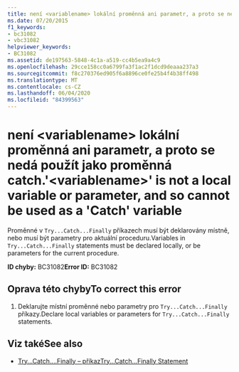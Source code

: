 ```yaml
---
title: není <variablename> lokální proměnná ani parametr, a proto se nedá použít jako proměnná catch.
ms.date: 07/20/2015
f1_keywords:
- bc31082
- vbc31082
helpviewer_keywords:
- BC31082
ms.assetid: de197563-5848-4c1a-a519-cc4b5ea9a4c9
ms.openlocfilehash: 29cce158cc0a6799fa3f1ac2f1dcd9deaaa237a3
ms.sourcegitcommit: f8c270376ed905f6a8896ce0fe25b4f4b38ff498
ms.translationtype: MT
ms.contentlocale: cs-CZ
ms.lasthandoff: 06/04/2020
ms.locfileid: "84399563"
---
```

# <a name="variablename-is-not-a-local-variable-or-parameter-and-so-cannot-be-used-as-a-catch-variable"></a><span data-ttu-id="18073-102">není \<variablename> lokální proměnná ani parametr, a proto se nedá použít jako proměnná catch.</span><span class="sxs-lookup"><span data-stu-id="18073-102">'\<variablename>' is not a local variable or parameter, and so cannot be used as a 'Catch' variable</span></span>
<span data-ttu-id="18073-103">Proměnné v `Try...Catch...Finally` příkazech musí být deklarovány místně, nebo musí být parametry pro aktuální proceduru.</span><span class="sxs-lookup"><span data-stu-id="18073-103">Variables in `Try...Catch...Finally` statements must be declared locally, or be parameters for the current procedure.</span></span>  
  
 <span data-ttu-id="18073-104">**ID chyby:** BC31082</span><span class="sxs-lookup"><span data-stu-id="18073-104">**Error ID:** BC31082</span></span>  
  
## <a name="to-correct-this-error"></a><span data-ttu-id="18073-105">Oprava této chyby</span><span class="sxs-lookup"><span data-stu-id="18073-105">To correct this error</span></span>  
  
1. <span data-ttu-id="18073-106">Deklarujte místní proměnné nebo parametry pro `Try...Catch...Finally` příkazy.</span><span class="sxs-lookup"><span data-stu-id="18073-106">Declare local variables or parameters for `Try...Catch...Finally` statements.</span></span>  
  
## <a name="see-also"></a><span data-ttu-id="18073-107">Viz také</span><span class="sxs-lookup"><span data-stu-id="18073-107">See also</span></span>

- [<span data-ttu-id="18073-108">Try...Catch....Finally – příkaz</span><span class="sxs-lookup"><span data-stu-id="18073-108">Try...Catch...Finally Statement</span></span>](../language-reference/statements/try-catch-finally-statement.md)
